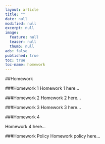 ```yaml
---
layout: article
title: ""
date: null
modified: null
excerpt: null
image: 
  feature: null
  teaser: null
  thumb: null
ads: false
published: true
toc: true
toc-name: homework
---
```


##Homework

###Homework 1
Homework 1 here...

###Homework 2
Homework 2 here...

###Homework 3
Homework 3 here...

###Homework 4

Homework 4 here...

###Homework Policy
Homework policy here...

